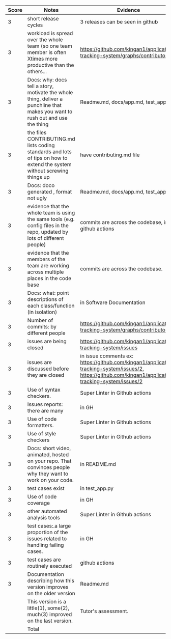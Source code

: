 |Score|Notes| Evidence|
|-|-----|---------|
|3| short release cycles|3 releases can be seen in github|
|3| workload is spread over the whole team (so one team member is often Xtimes more productive than the others...|https://github.com/kingan1/application-tracking-system/graphs/contributors|
|3|Docs: why: docs tell a story, motivate the whole thing, deliver a punchline that makes you want to rush out and use the thing | Readme.md, docs/app.md, test_app.md |
|3|the files CONTRIBUTING.md lists coding standards and lots of tips on how to extend the system without screwing things up  | have contributing.md file|
|3|Docs: doco generated , format not ugly  | Readme.md, docs/app.md, test_app.md |
|3|evidence that the whole team is using the same tools (e.g. config files in the repo, updated by lots of different people) | commits are across the codebase, in github actions |
|3|evidence that the members of the team are working across multiple places in the code base |commits are across the codebase. |
|3|Docs: what: point descriptions of each class/function (in isolation)  |in Software Documentation |
|3|Number of commits: by different people  | https://github.com/kingan1/application-tracking-system/graphs/contributors|
|3|issues are being closed | https://github.com/kingan1/application-tracking-system/issues |
|3|issues are discussed before they are closed | in issue comments ex: https://github.com/kingan1/application-tracking-system/issues/2, https://github.com/kingan1/application-tracking-system/issues/2|
|3|Use of syntax checkers. | Super Linter in Github actions|
|3|Issues reports: there are many  |in GH |
|3|Use of code formatters. | Super Linter in Github actions|
|3|Use of style checkers | Super Linter in Github actions|
|3|Docs: short video, animated, hosted on your repo. That convinces people why they want to work on your code. |in README.md |
|3|test cases exist  | in test_app.py|
|3|Use of code coverage  | in GH|
|3|other automated analysis tools  | Super Linter in Github actions|
|3|test cases:.a large proportion of the issues related to handling failing cases. | in GH|
|3|test cases are routinely executed | github actions|
|3|Documentation describing how this version improves on the older version|Readme.md| 
||This version is a little(1), some(2), much(3) improved on the last version.|Tutor's assessment.| 
|| Total|
